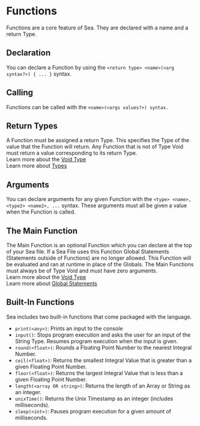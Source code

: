 # Functions
Functions are a core feature of Sea. They are declared with a name and a return Type.

## Declaration
You can declare a Function by using the `<return type> <name>(<arg syntax?>) { ... }` syntax.<br>

## Calling 
Functions can be called with the `<name>(<args values?>) syntax.`<br>

## Return Types
A Function must be assigned a return Type. This specifies the Type of the value that the Function will return. Any Function that is not of Type Void must return a value corresponding to its return Type.<br>
Learn more about the [Void Type](./Types/Void.md)<br>
Learn more about [Types](./Types.md)<br>

## Arguments 
You can declare arguments for any given Function with the `<type> <name>, <type2> <name2>, ...` syntax. These arguments must all be given a value when the Function is called.<br>

## The Main Function
The Main Function is an optional Function which you can declare at the top of your Sea file. If a Sea File uses this Function Global Statements (Statements outside of Functions) are no longer allowed. This Function will be evaluated and ran at runtime in place of the Globals. The Main Functions must always be of Type Void and must have zero arguments.<br>
Learn more about the [Void Type](./Types/Void.md)<br>
Learn more about [Global Statements](./GlobalStatements.md)<br>

## Built-In Functions
Sea includes two built-in functions that come packaged with the language.<br>
- `print(<any>)`: Prints an input to the console
- `input()`: Stops program execution and asks the user for an input of the String Type. Resumes program execution when the input is given.
- `round(<float>)`: Rounds a Floating Point Number to the nearest Integral Number.
- `ceil(<float>)`: Returns the smallest Integral Value that is greater than a given Floating Point Number.
- `floor(<float>)`: Returns the largest Integral Value that is less than a given Floating Point Number.
- `length(<array OR string>)`: Returns the length of an Array or String as an integer.
- `unixTime()`: Returns the Unix Timestamp as an integer (includes milliseconds).
- `sleep(<int>)`: Pauses program execution for a given amount of milliseconds.
